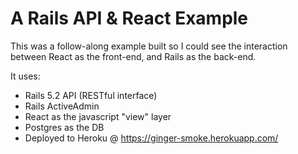 <h1>A Rails API & React Example</h1>

<p>

This was a follow-along example built so I could see the interaction between React as the front-end, and Rails as the back-end.

It uses:
- Rails 5.2 API (RESTful interface)
- Rails ActiveAdmin
- React as the javascript "view" layer
- Postgres as the DB
- Deployed to Heroku @ https://ginger-smoke.herokuapp.com/

</p>

